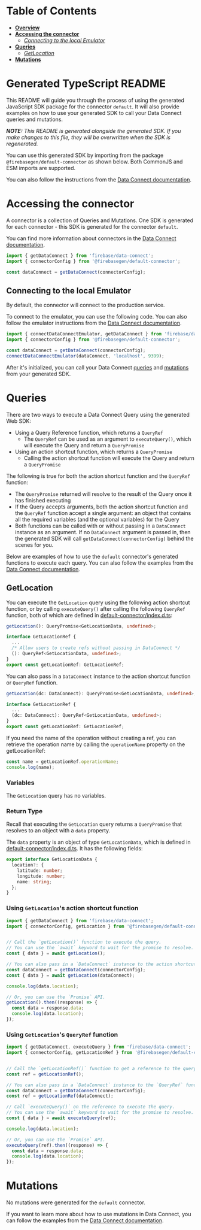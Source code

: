 # Table of Contents
- [**Overview**](#generated-javascript-readme)
- [**Accessing the connector**](#accessing-the-connector)
  - [*Connecting to the local Emulator*](#connecting-to-the-local-emulator)
- [**Queries**](#queries)
  - [*GetLocation*](#getlocation)
- [**Mutations**](#mutations)

# Generated TypeScript README
This README will guide you through the process of using the generated JavaScript SDK package for the connector `default`. It will also provide examples on how to use your generated SDK to call your Data Connect queries and mutations.

***NOTE:** This README is generated alongside the generated SDK. If you make changes to this file, they will be overwritten when the SDK is regenerated.*

You can use this generated SDK by importing from the package `@firebasegen/default-connector` as shown below. Both CommonJS and ESM imports are supported.

You can also follow the instructions from the [Data Connect documentation](https://firebase.google.com/docs/data-connect/web-sdk#set-client).

# Accessing the connector
A connector is a collection of Queries and Mutations. One SDK is generated for each connector - this SDK is generated for the connector `default`.

You can find more information about connectors in the [Data Connect documentation](https://firebase.google.com/docs/data-connect#how-does).

```typescript
import { getDataConnect } from 'firebase/data-connect';
import { connectorConfig } from '@firebasegen/default-connector';

const dataConnect = getDataConnect(connectorConfig);
```

## Connecting to the local Emulator
By default, the connector will connect to the production service.

To connect to the emulator, you can use the following code.
You can also follow the emulator instructions from the [Data Connect documentation](https://firebase.google.com/docs/data-connect/web-sdk#instrument-clients).

```typescript
import { connectDataConnectEmulator, getDataConnect } from 'firebase/data-connect';
import { connectorConfig } from '@firebasegen/default-connector';

const dataConnect = getDataConnect(connectorConfig);
connectDataConnectEmulator(dataConnect, 'localhost', 9399);
```

After it's initialized, you can call your Data Connect [queries](#queries) and [mutations](#mutations) from your generated SDK.

# Queries

There are two ways to execute a Data Connect Query using the generated Web SDK:
- Using a Query Reference function, which returns a `QueryRef`
  - The `QueryRef` can be used as an argument to `executeQuery()`, which will execute the Query and return a `QueryPromise`
- Using an action shortcut function, which returns a `QueryPromise`
  - Calling the action shortcut function will execute the Query and return a `QueryPromise`

The following is true for both the action shortcut function and the `QueryRef` function:
- The `QueryPromise` returned will resolve to the result of the Query once it has finished executing
- If the Query accepts arguments, both the action shortcut function and the `QueryRef` function accept a single argument: an object that contains all the required variables (and the optional variables) for the Query
- Both functions can be called with or without passing in a `DataConnect` instance as an argument. If no `DataConnect` argument is passed in, then the generated SDK will call `getDataConnect(connectorConfig)` behind the scenes for you.

Below are examples of how to use the `default` connector's generated functions to execute each query. You can also follow the examples from the [Data Connect documentation](https://firebase.google.com/docs/data-connect/web-sdk#using-queries).

## GetLocation
You can execute the `GetLocation` query using the following action shortcut function, or by calling `executeQuery()` after calling the following `QueryRef` function, both of which are defined in [default-connector/index.d.ts](./index.d.ts):
```typescript
getLocation(): QueryPromise<GetLocationData, undefined>;

interface GetLocationRef {
  ...
  /* Allow users to create refs without passing in DataConnect */
  (): QueryRef<GetLocationData, undefined>;
}
export const getLocationRef: GetLocationRef;
```
You can also pass in a `DataConnect` instance to the action shortcut function or `QueryRef` function.
```typescript
getLocation(dc: DataConnect): QueryPromise<GetLocationData, undefined>;

interface GetLocationRef {
  ...
  (dc: DataConnect): QueryRef<GetLocationData, undefined>;
}
export const getLocationRef: GetLocationRef;
```

If you need the name of the operation without creating a ref, you can retrieve the operation name by calling the `operationName` property on the getLocationRef:
```typescript
const name = getLocationRef.operationName;
console.log(name);
```

### Variables
The `GetLocation` query has no variables.
### Return Type
Recall that executing the `GetLocation` query returns a `QueryPromise` that resolves to an object with a `data` property.

The `data` property is an object of type `GetLocationData`, which is defined in [default-connector/index.d.ts](./index.d.ts). It has the following fields:
```typescript
export interface GetLocationData {
  location?: {
    latitude: number;
    longitude: number;
    name: string;
  };
}
```
### Using `GetLocation`'s action shortcut function

```typescript
import { getDataConnect } from 'firebase/data-connect';
import { connectorConfig, getLocation } from '@firebasegen/default-connector';


// Call the `getLocation()` function to execute the query.
// You can use the `await` keyword to wait for the promise to resolve.
const { data } = await getLocation();

// You can also pass in a `DataConnect` instance to the action shortcut function.
const dataConnect = getDataConnect(connectorConfig);
const { data } = await getLocation(dataConnect);

console.log(data.location);

// Or, you can use the `Promise` API.
getLocation().then((response) => {
  const data = response.data;
  console.log(data.location);
});
```

### Using `GetLocation`'s `QueryRef` function

```typescript
import { getDataConnect, executeQuery } from 'firebase/data-connect';
import { connectorConfig, getLocationRef } from '@firebasegen/default-connector';


// Call the `getLocationRef()` function to get a reference to the query.
const ref = getLocationRef();

// You can also pass in a `DataConnect` instance to the `QueryRef` function.
const dataConnect = getDataConnect(connectorConfig);
const ref = getLocationRef(dataConnect);

// Call `executeQuery()` on the reference to execute the query.
// You can use the `await` keyword to wait for the promise to resolve.
const { data } = await executeQuery(ref);

console.log(data.location);

// Or, you can use the `Promise` API.
executeQuery(ref).then((response) => {
  const data = response.data;
  console.log(data.location);
});
```

# Mutations

No mutations were generated for the `default` connector.

If you want to learn more about how to use mutations in Data Connect, you can follow the examples from the [Data Connect documentation](https://firebase.google.com/docs/data-connect/web-sdk#using-mutations).

